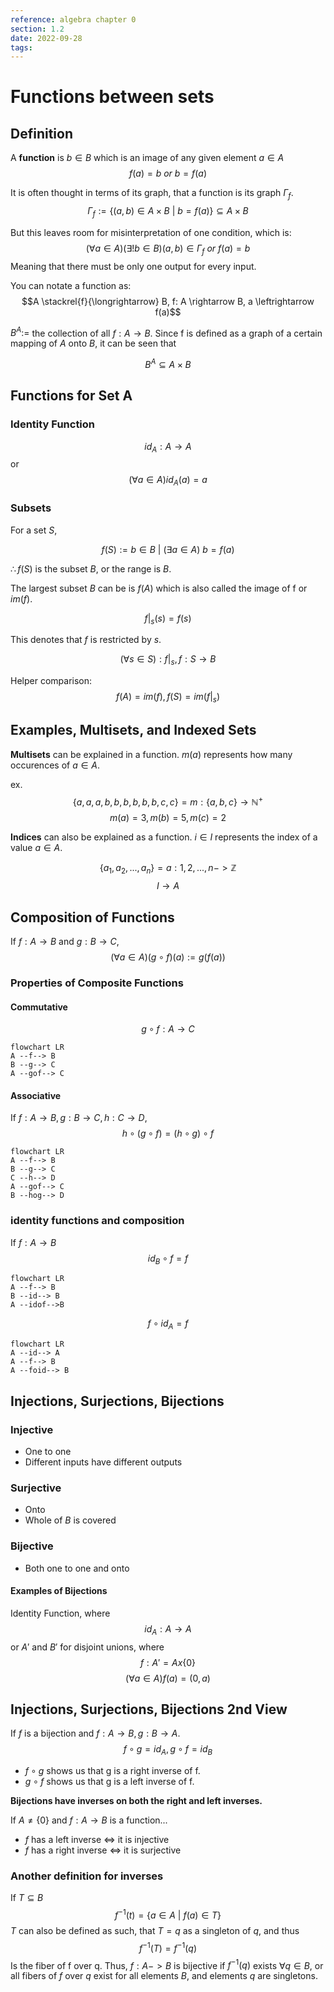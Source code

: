 ```yaml
---
reference: algebra chapter 0
section: 1.2
date: 2022-09-28
tags:
---
```

# Functions between sets

## Definition

A **function** is $b\in B$ which is an image of any given element $a \in A$
$$f(a)=b\: or \: b=f(a)$$

It is often thought in terms of its graph, that a function is its graph $\Gamma_{f}$.
$$\Gamma_{f} := \{(a,b) \in A \times B \: | \: b = f(a)\}\subseteq A \times B$$

But this leaves room for misinterpretation of one condition, which is:
$$(\forall a \in A)(\exists ! b \in B) (a,b) \in \Gamma_{f} \: or \: f(a)=b$$
Meaning that there must be only one output for every input.

You can notate a function as:
$$A \stackrel{f}{\longrightarrow} B, f: A \rightarrow B, a \leftrightarrow f(a)$$

$B^{A}:=$ the collection of all $f:A \rightarrow B$. Since f is defined as a graph of a certain mapping of $A$ onto $B$, it can be seen that

$$B^{A} \subseteq A \times B$$

## Functions for Set A

### Identity Function

$$id_{A}:A\rightarrow A$$
or
$$(\forall a \in A) id_{A}(a) = a$$

### Subsets

For a set $S$,

$$f(S) := {b \in B \: | \: (\exists a \in A) \: b = f(a)}$$

$\therefore f(S)$ is the subset $B$, or the range is $B$.

The largest subset $B$ can be is $f(A)$ which is also called the image of f or $im(f)$.

$$f|_{s}(s) = f(s)$$

This denotes that $f$ is restricted by $s$.

$$(\forall s \in S): f|_{s}, f:S \rightarrow B$$

Helper comparison:
$$f(A) = im(f), f(S) = im(f|_{s})$$

## Examples, Multisets, and Indexed Sets

**Multisets** can be explained in a function. $m(a)$ represents how many occurences of $a \in A$.

ex.
$$\{a,a,a,b,b,b,b,b,b,c,c\}=m:\{a,b,c\} \rightarrow \mathbb{N}^{+}$$
$$m(a)=3, m(b)=5, m(c)=2$$

**Indices** can also be explained as a function. $i \in I$ represents the index of a value $a \in A$.

$$\{a_{1},a_{2},...,a_{n}\}= a:{1,2,...,n}->\mathbb{Z}$$
$$I\rightarrow A$$

## Composition of Functions

If $f:A\rightarrow B$ and $g: B\rightarrow C$,
$$(\forall a \in A) (g \circ f)(a) := g(f(a)) $$
### Properties of Composite Functions

#### Commutative
$$g \circ f: A \rightarrow C$$
```mermaid
flowchart LR
A --f--> B
B --g--> C
A --gof--> C
```

#### Associative
If $f:A \rightarrow B, g: B \rightarrow C, h: C \rightarrow D$,
$$h \circ(g \circ f) = (h \circ g) \circ f$$
```mermaid
flowchart LR
A --f--> B
B --g--> C
C --h--> D
A --gof--> C
B --hog--> D
```

### identity functions and composition

If $f:A \rightarrow B$
$$id_{B}\circ f = f$$
```mermaid
flowchart LR
A --f--> B
B --id--> B
A --idof-->B
```
$$f \circ id_{A}=f$$
```mermaid
flowchart LR
A --id--> A
A --f--> B
A --foid--> B
```

## Injections, Surjections, Bijections

### Injective
- One to one
- Different inputs have different outputs

### Surjective
- Onto
- Whole of $B$ is covered

### Bijective
- Both one to one and onto
#### Examples of Bijections
Identity Function, where
$$ id_{A}:A \rightarrow A$$
or $A'$ and $B'$ for disjoint unions, where
$$ f: A' = Ax\{0\}$$
$$(\forall a \in A)f(a) = (0,a)$$

## Injections, Surjections, Bijections 2nd View

If $f$ is a bijection and $f:A \rightarrow B, g: B \rightarrow A$.
$$f \circ g = id_{A} , g\circ f = id_B$$
- $f \circ g$ shows us that g is a right inverse of f.
- $g \circ f$ shows us that g is a left inverse of f.

**Bijections have inverses on both the right and left inverses.**

If $A \neq \{0\}$ and $f:A \rightarrow B$ is a function...
- $f$ has a left inverse $\iff$ it is injective
- $f$ has a right inverse $\iff$ it is surjective

### Another definition for inverses

If $T \subseteq B$
$$ f^{-1}(t) = \{a \in A\: | \: f(a) \in T \}$$
$T$ can also be defined as such, that $T={q}$ as a singleton of $q$, and thus
$$f^{-1}(T) = f^{-1}(q)$$
Is the fiber of f over q. 
Thus, $f:A->B$ is bijective if $f^{-1}(q)$ exists $\forall q  \in B$, or all fibers of $f$ over $q$ exist for all elements $B$, and elements $q$ are singletons.